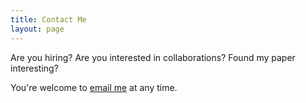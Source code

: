 ```yaml
---
title: Contact Me
layout: page
---
```


Are you hiring? Are you interested in collaborations? Found my paper interesting?

You're welcome to <a href="mailto:mghosh2@ur.rochester.edu">email me</a> at any time. 
